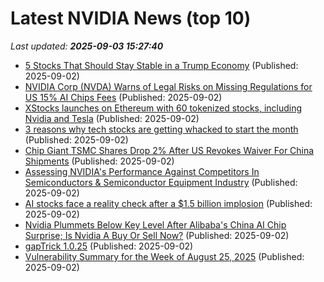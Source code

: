 # Latest NVIDIA News (top 10)
_Last updated: **2025-09-03 15:27:40**_

- [5 Stocks That Should Stay Stable in a Trump Economy](https://finance.yahoo.com/news/5-stocks-stay-stable-trump-151416022.html) (Published: 2025-09-02)
- [NVIDIA Corp (NVDA) Warns of Legal Risks on Missing Regulations for US 15% AI Chips Fees](https://finance.yahoo.com/news/nvidia-corp-nvda-warns-legal-151320989.html) (Published: 2025-09-02)
- [XStocks launches on Ethereum with 60 tokenized stocks, including Nvidia and Tesla](https://cointelegraph.com/news/xstocks-launches-ethereum-60-tokenized-stocks-nvidia-tesla) (Published: 2025-09-02)
- [3 reasons why tech stocks are getting whacked to start the month](https://www.businessinsider.com/tech-stock-selloff-market-crash-outlook-nasdaq-nvidia-amazon-2025-9) (Published: 2025-09-02)
- [Chip Giant TSMC Shares Drop 2% After US Revokes Waiver For China Shipments](https://www.forbes.com/sites/tylerroush/2025/09/02/chip-giant-tsmc-shares-drop-2-after-us-revokes-waiver-for-china-shipments/) (Published: 2025-09-02)
- [Assessing NVIDIA's Performance Against Competitors In Semiconductors & Semiconductor Equipment Industry](https://biztoc.com/x/eb328614e7672b70) (Published: 2025-09-02)
- [AI stocks face a reality check after a $1.5 billion implosion](https://biztoc.com/x/ee349831c63f632d) (Published: 2025-09-02)
- [Nvidia Plummets Below Key Level After Alibaba's China AI Chip Surprise; Is Nvidia A Buy Or Sell Now?](https://biztoc.com/x/87234026ba43b5db) (Published: 2025-09-02)
- [gapTrick 1.0.25](https://pypi.org/project/gapTrick/) (Published: 2025-09-02)
- [Vulnerability Summary for the Week of August 25, 2025](https://www.cisa.gov/news-events/bulletins/sb25-245) (Published: 2025-09-02)
